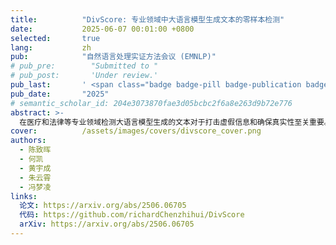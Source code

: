 ```yaml
---
title:          "DivScore: 专业领域中大语言模型生成文本的零样本检测"
date:           2025-06-07 00:01:00 +0800
selected:       true
lang:           zh
pub:            "自然语言处理实证方法会议 (EMNLP)"
# pub_pre:        "Submitted to "
# pub_post:       'Under review.'
pub_last:       ' <span class="badge badge-pill badge-publication badge-success">主会</span>'
pub_date:       "2025"
# semantic_scholar_id: 204e3073870fae3d05bcbc2f6a8e263d9b72e776
abstract: >-
  在医疗和法律等专业领域检测大语言模型生成的文本对于打击虚假信息和确保真实性至关重要。我们提出了DivScore，一个基于归一化熵评分和领域知识蒸馏的零样本检测框架，能够稳健地识别专业领域中的大语言模型生成文本。实验表明，DivScore持续优于最先进的检测器，AUROC高出14.4%，在0.1%误报率阈值下召回率高出64.0%。
cover:          /assets/images/covers/divscore_cover.png
authors:
  - 陈致晖
  - 何凯
  - 黄宇成
  - 朱云霄
  - 冯梦凌
links:
  论文: https://arxiv.org/abs/2506.06705
  代码: https://github.com/richardChenzhihui/DivScore
  arXiv: https://arxiv.org/abs/2506.06705
---
```



